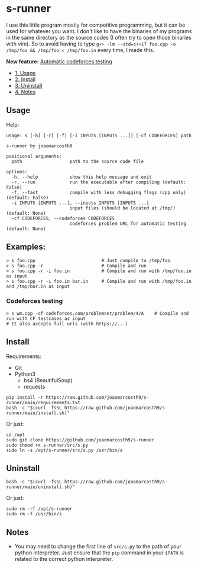 # s-runner
I use this little program mostly for competitive programming, but it can be used for whatever you want.
I don't like to have the binaries of my programs in the same directory as the source codes (I often try to open those binaries with vim). So to avoid having to type `g++ -lm --std=c++17 foo.cpp -o /tmp/foo && /tmp/foo < /tmp/foo.in` every time, I made this.

**New feature:** [Automatic codeforces testing](#codeforces-testing)

- [1. Usage](#usage)
- [2. Install](#install)
- [3. Uninstall](#uninstall)
- [4. Notes](#notes)

## Usage
Help:
```
usage: s [-h] [-r] [-f] [-i INPUTS [INPUTS ...]] [-cf CODEFORCES] path

s-runner by joaomarcosth9

positional arguments:
  path                  path to the source code file

options:
  -h, --help            show this help message and exit
  -r, --run             run the executable after compiling (default: False)
  -f, --fast            compile with less debugging flags (cpp only) (default: False)
  -i INPUTS [INPUTS ...], --inputs INPUTS [INPUTS ...]
                        input files (should be located at /tmp/) (default: None)
  -cf CODEFORCES, --codeforces CODEFORCES
                        codeforces problem URL for automatic testing (default: None)
```
## Examples:
``` 
> s foo.cpp                         # Just compile to /tmp/foo
> s foo.cpp -r                      # Compile and run
> s foo.cpp -r -i foo.in            # Compile and run with /tmp/foo.in as input
> s foo.cpp -r -i foo.in bar.in     # Compile and run with /tmp/foo.in and /tmp/bar.in as input
```
### Codeforces testing
```
> s wm.cpp -cf codeforces.com/problemset/problem/4/A    # Compile and run with CF testcases as input
# It also accepts full urls (with https://...) 
```
## Install
Requirements:
- Git
- Python3
  - bs4 (BeautifulSoup)
  - requests
```
pip install -r https://raw.github.com/joaomarcosth9/s-runner/main/requirements.txt
bash -c "$(curl -fsSL https://raw.github.com/joaomarcosth9/s-runner/main/install.sh)"
```
Or just:
```
cd /opt
sudo git clone https://github.com/joaomarcosth9/s-runner
sudo chmod +x s-runner/src/s.py
sudo ln -s /opt/s-runner/src/s.py /usr/bin/s
```

## Uninstall
```
bash -c "$(curl -fsSL https://raw.github.com/joaomarcosth9/s-runner/main/uninstall.sh)"
```
Or just:
```
sudo rm -rf /opt/s-runner
sudo rm -f /usr/bin/s
```

## Notes
- You may need to change the first line of `src/s.py` to the path of your python interpreter. Just ensure that the `pip` command in your `$PATH` is related to the correct python interpreter.